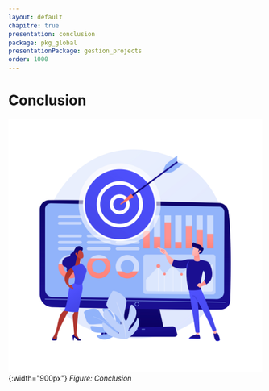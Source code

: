 ```yaml
---
layout: default
chapitre: true
presentation: conclusion
package: pkg_global
presentationPackage: gestion_projects
order: 1000
---
```


# Conclusion

![Conclusion](./images/conclusion.jpg){:width="900px"}
*Figure: Conclusion*

<!-- note -->
